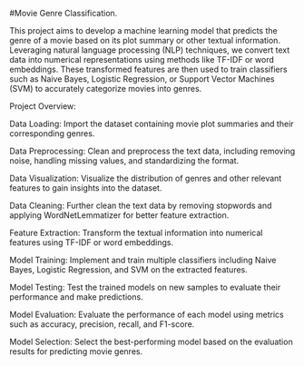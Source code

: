 #Movie Genre Classification.

This project aims to develop a machine learning model that predicts the genre of a movie based on its plot summary or other textual information. Leveraging natural language processing (NLP) techniques, we convert text data into numerical representations using methods like TF-IDF or word embeddings. These transformed features are then used to train classifiers such as Naive Bayes, Logistic Regression, or Support Vector Machines (SVM) to accurately categorize movies into genres.

Project Overview:

Data Loading: Import the dataset containing movie plot summaries and their corresponding genres.

Data Preprocessing: Clean and preprocess the text data, including removing noise, handling missing values, and standardizing the format.

Data Visualization: Visualize the distribution of genres and other relevant features to gain insights into the dataset.

Data Cleaning: Further clean the text data by removing stopwords and applying WordNetLemmatizer for better feature extraction.

Feature Extraction: Transform the textual information into numerical features using TF-IDF or word embeddings.

Model Training: Implement and train multiple classifiers including Naive Bayes, Logistic Regression, and SVM on the extracted features.

Model Testing: Test the trained models on new samples to evaluate their performance and make predictions.

Model Evaluation: Evaluate the performance of each model using metrics such as accuracy, precision, recall, and F1-score.

Model Selection: Select the best-performing model based on the evaluation results for predicting movie genres.
